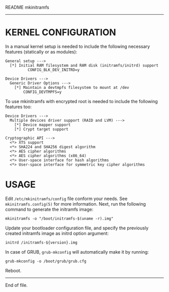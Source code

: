 README mkinitramfs

---


KERNEL CONFIGURATION
====================

In a manual kernel setup is needed to include the following necessary features
(statically or as modules):

    General setup --->
      [*] Initial RAM filesystem and RAM disk (initramfs/initrd) support
              CONFIG_BLK_DEV_INITRD=y

    Device Drivers --->
      Generic Driver Options --->
        [*] Maintain a devtmpfs filesystem to mount at /dev
            CONFIG_DEVTMPFS=y

To use mkinitramfs with encrypted root is needed to include the following
features too:

    Device Drivers --->
      Multiple devices driver support (RAID and LVM) --->
        [*] Device mapper support
        [*] Crypt target support

    Cryptographic API --->
      <*> XTS support
      <*> SHA224 and SHA256 digest algorithm
      <*> AES cipher algorithms
      <*> AES cipher algorithms (x86_64)
      <*> User-space interface for hash algorithms
      <*> User-space interface for symmetric key cipher algorithms


USAGE
=====

Edit `/etc/mkinitramfs/config` file conform your needs.  See
`mkinitramfs.config(5)` for more information.  Next, run the following command
to generate the initramfs image:

    mkinitramfs -o "/boot/initramfs-$(uname -r).img"

Update your bootloader configuration file, and specify the previously created
initramfs image as initrd option argument:

    initrd /initramfs-${version}.img

In case of GRUB, `grub-mkconfig` will automatically make it by running:

    grub-mkconfig -o /boot/grub/grub.cfg

Reboot.


---

End of file.
